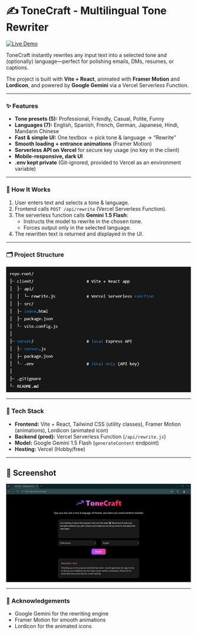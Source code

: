 # ✍️ ToneCraft - Multilingual Tone Rewriter

[![Live Demo](https://img.shields.io/badge/Live_Demo-tone--craft--rewrite-blue?style=flat-square)](https://tone-craft-rewrite.vercel.app)

ToneCraft instantly rewrites any input text into a selected tone and (optionally) language—perfect for polishing emails, DMs, resumes, or captions.

The project is built with **Vite + React**, animated with **Framer Motion** and **Lordicon**, and powered by **Google Gemini** via a Vercel Serverless Function.

---

### ✨ Features

* **Tone presets (5):** Professional, Friendly, Casual, Polite, Funny
* **Languages (7):** English, Spanish, French, German, Japanese, Hindi, Mandarin Chinese
* **Fast & simple UI:** One textbox → pick tone & language → “Rewrite”
* **Smooth loading + entrance animations** (Framer Motion)
* **Serverless API on Vercel** for secure key usage (no key in the client)
* **Mobile-responsive, dark UI**
* **.env kept private** (Git-ignored, provided to Vercel as an environment variable)

---

### 🧠 How It Works

1.  User enters text and selects a tone & language.
2.  Frontend calls `POST /api/rewrite` (Vercel Serverless Function).
3.  The serverless function calls **Gemini 1.5 Flash**:
    * Instructs the model to rewrite in the chosen tone.
    * Forces output only in the selected language.
4.  The rewritten text is returned and displayed in the UI.

---

### 🗂 Project Structure

![Project Structure](assets/project_structure.png)

---

### 🔧 Tech Stack

* **Frontend:** Vite + React, Tailwind CSS (utility classes), Framer Motion (animations), Lordicon (animated icon)
* **Backend (prod):** Vercel Serverless Function (`/api/rewrite.js`)
* **Model:** Google Gemini 1.5 Flash (`generateContent` endpoint)
* **Hosting:** Vercel (Hobby/free)

---

## 📸 Screenshot

![Website ScreenShot](assets/screenshot.png)

---

### 🤝 Acknowledgements

* Google Gemini for the rewriting engine
* Framer Motion for smooth animations
* Lordicon for the animated icons
